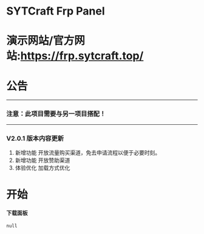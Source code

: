 # SYTCraft Frp Panel
# 演示网站/官方网站:https://frp.sytcraft.top/
# 公告
---
### 注意：此项目需要与另一项目搭配！
---
### V2.0.1 版本内容更新
1. 新增功能    开放流量购买渠道，免去申请流程以便于必要时刻。
2. 新增功能    开放赞助渠道
3. 体验优化    加载方式优化
# 开始
#### 下载面板
    null
